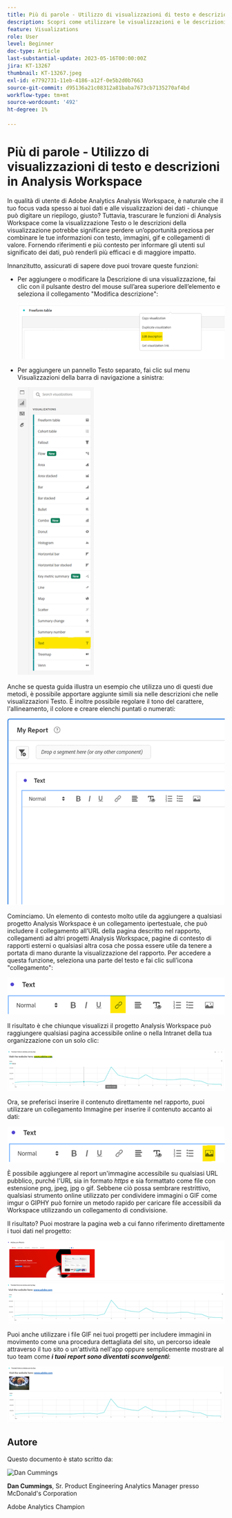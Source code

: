 ```yaml
---
title: Più di parole - Utilizzo di visualizzazioni di testo e descrizioni in Analysis Workspace
description: Scopri come utilizzare le visualizzazioni e le descrizioni di testo nei progetti per creare un’Analysis Workspace più sofisticata per gli utenti finali.
feature: Visualizations
role: User
level: Beginner
doc-type: Article
last-substantial-update: 2023-05-16T00:00:00Z
jira: KT-13267
thumbnail: KT-13267.jpeg
exl-id: e7792731-11eb-4186-a12f-0e5b2d0b7663
source-git-commit: d95136a21c08312a81baba7673cb7135270af4bd
workflow-type: tm+mt
source-wordcount: '492'
ht-degree: 1%

---
```


# Più di parole - Utilizzo di visualizzazioni di testo e descrizioni in Analysis Workspace

In qualità di utente di Adobe Analytics Analysis Workspace, è naturale che il tuo focus vada spesso ai tuoi dati e alle visualizzazioni dei dati - chiunque può digitare un riepilogo, giusto? Tuttavia, trascurare le funzioni di Analysis Workspace come la visualizzazione Testo o le descrizioni della visualizzazione potrebbe significare perdere un’opportunità preziosa per combinare le tue informazioni con testo, immagini, gif e collegamenti di valore. Fornendo riferimenti e più contesto per informare gli utenti sul significato dei dati, può renderli più efficaci e di maggiore impatto.

Innanzitutto, assicurati di sapere dove puoi trovare queste funzioni:

- Per aggiungere o modificare la Descrizione di una visualizzazione, fai clic con il pulsante destro del mouse sull’area superiore dell’elemento e seleziona il collegamento &quot;Modifica descrizione&quot;:

  ![testo 01](assets/t01.png)


- Per aggiungere un pannello Testo separato, fai clic sul menu Visualizzazioni della barra di navigazione a sinistra:

  ![testo 02](assets/t02.png)

Anche se questa guida illustra un esempio che utilizza uno di questi due metodi, è possibile apportare aggiunte simili sia nelle descrizioni che nelle visualizzazioni Testo. È inoltre possibile regolare il tono del carattere, l&#39;allineamento, il colore e creare elenchi puntati o numerati:

![testo 03](assets/t03.png)

Cominciamo. Un elemento di contesto molto utile da aggiungere a qualsiasi progetto Analysis Workspace è un collegamento ipertestuale, che può includere il collegamento all’URL della pagina descritto nel rapporto, collegamenti ad altri progetti Analysis Workspace, pagine di contesto di rapporti esterni o qualsiasi altra cosa che possa essere utile da tenere a portata di mano durante la visualizzazione del rapporto. Per accedere a questa funzione, seleziona una parte del testo e fai clic sull’icona &quot;collegamento&quot;:

![testo 04](assets/t04.png)

Il risultato è che chiunque visualizzi il progetto Analysis Workspace può raggiungere qualsiasi pagina accessibile online o nella Intranet della tua organizzazione con un solo clic:

![testo 05](assets/t05.png)

Ora, se preferisci inserire il contenuto direttamente nel rapporto, puoi utilizzare un collegamento Immagine per inserire il contenuto accanto ai dati:

![testo 06](assets/t06.png)

È possibile aggiungere al report un&#39;immagine accessibile su qualsiasi URL pubblico, purché l&#39;URL sia in formato *https* e sia formattato come file con estensione png, jpeg, jpg o gif. Sebbene ciò possa sembrare restrittivo, qualsiasi strumento online utilizzato per condividere immagini o GIF come imgur o GIPHY può fornire un metodo rapido per caricare file accessibili da Workspace utilizzando un collegamento di condivisione.

Il risultato? Puoi mostrare la pagina web a cui fanno riferimento direttamente i tuoi dati nel progetto:

![testo 07](assets/t07.png)

Puoi anche utilizzare i file GIF nei tuoi progetti per includere immagini in movimento come una procedura dettagliata del sito, un percorso ideale attraverso il tuo sito o un&#39;attività nell&#39;app oppure semplicemente mostrare al tuo team come ***i tuoi report sono diventati sconvolgenti***:

![testo 08](assets/t08.png)

## Autore

Questo documento è stato scritto da:

![Dan Cummings](assets/text09.png)

**Dan Cummings**, Sr. Product Engineering Analytics Manager presso McDonald&#39;s Corporation

Adobe Analytics Champion
